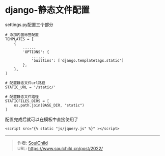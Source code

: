 # django-静态文件配置

<!--more-->
settings.py配置三个部分
```
# 添加内置标签配置
TEMPLATES = [
    {
        ......
        'OPTIONS': {
            ......
            'builtins': ['django.templatetags.static']
        },
    },
]

# 配置静态文件url路径
STATIC_URL = '/static/'

# 配置静态文件路径
STATICFILES_DIRS = [
    os.path.join(BASE_DIR, "static")
]
```

配置完成后就可以在模板中直接使用了
```
<script src="{% static "js/jquery.js" %}" ></script>
```


---

> 作者: [SoulChild](https://www.soulchild.cn)  
> URL: https://www.soulchild.cn/post/2022/  

